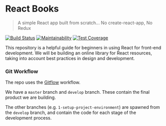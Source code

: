 # React Books

> A simple React app built from scratch... No create-react-app, No Redux

[![Build Status](https://travis-ci.com/r0bynh00d/react-beginner-demo.svg?branch=develop)](https://travis-ci.com/r0bynh00d/react-beginner-demo)
[![Maintainability](https://api.codeclimate.com/v1/badges/2c4e8811be7248ca84b6/maintainability)](https://codeclimate.com/github/r0bynh00d/react-beginner-demo/maintainability)
[![Test Coverage](https://api.codeclimate.com/v1/badges/2c4e8811be7248ca84b6/test_coverage)](https://codeclimate.com/github/r0bynh00d/react-beginner-demo/test_coverage)

This repository is a helpful guide for beginners in using React for front-end development. We will be building an online library for React resources, taking into account best practices in design and development.

### Git Workflow

The repo uses the [Gitflow](https://www.atlassian.com/git/tutorials/comparing-workflows/gitflow-workflow) workflow.

We have a `master` branch and `develop` branch. These contain the final product we are building.

The other branches (e.g. `1-setup-project-environment`) are spawned from the `develop` branch, and contain the code for each stage of the development process.

